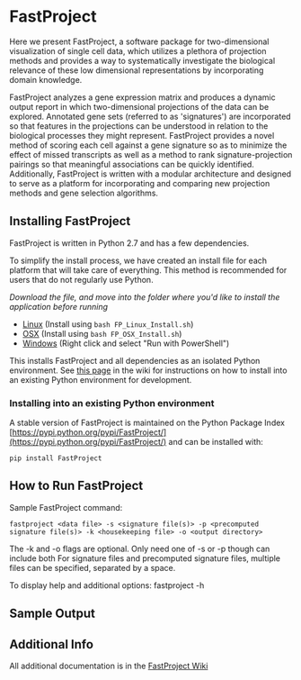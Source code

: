 FastProject
===========
Here we present FastProject, a software package for two-dimensional visualization of single cell data, which utilizes a plethora of projection methods and provides a way to systematically investigate the biological relevance of these low dimensional representations by incorporating domain knowledge.  

FastProject analyzes a gene expression matrix and produces a dynamic output report in which two-dimensional projections of the data can be explored.  Annotated gene sets (referred to as 'signatures') are incorporated so that features in the projections can be understood in relation to the biological processes they might represent.  FastProject provides a novel method of scoring each cell against a gene signature so as to minimize the effect of missed transcripts as well as a method to rank signature-projection pairings so that meaningful associations can be quickly identified. Additionally, FastProject is written with a modular architecture and designed to serve as a platform for incorporating and comparing new projection methods and gene selection algorithms.


Installing FastProject
-----------------
FastProject is written in Python 2.7 and has a few dependencies.

To simplify the install process, we have created an install file for each platform that will take care of everything.  This method is recommended for users that do not regularly use Python.

*Download the file, and move into the folder where you'd like to install the application before running*

- [Linux](https://rawgit.com/YosefLab/FastProject/master/FP_Linux_Install.sh) (Install using `bash FP_Linux_Install.sh`)
- [OSX](https://rawgit.com/YosefLab/FastProject/master/FP_OSX_Install.sh) (Install using `bash FP_OSX_Install.sh`)
- [Windows](https://rawgit.com/YosefLab/FastProject/master/FP_Windows_Install.ps1) (Right click and select "Run with PowerShell")

This installs FastProject and all dependencies as an isolated Python environment.  See [this page](https://github.com/YosefLab/FastProject/wiki/Install-Instructions) in the wiki for instructions on how to install into an existing Python environment for development.

### Installing into an existing Python environment
A stable version of FastProject is maintained on the Python Package Index [https://pypi.python.org/pypi/FastProject/](https://pypi.python.org/pypi/FastProject/) and can be installed with:

    pip install FastProject

 
How to Run FastProject
----------------------

Sample FastProject command:
 
    fastproject <data file> -s <signature file(s)> -p <precomputed signature file(s)> -k <housekeeping file> -o <output directory>
 
The -k and -o flags are optional.  Only need one of -s or -p though can include both
For signature files and precomputed signature files, multiple files can be specified, separated by a space.
 
To display help and additional options: 
    fastproject -h
 
Sample Output
-------------

Additional Info
---------------
All additional documentation is in the [FastProject Wiki](https://github.com/YosefLab/FastProject/wiki)
